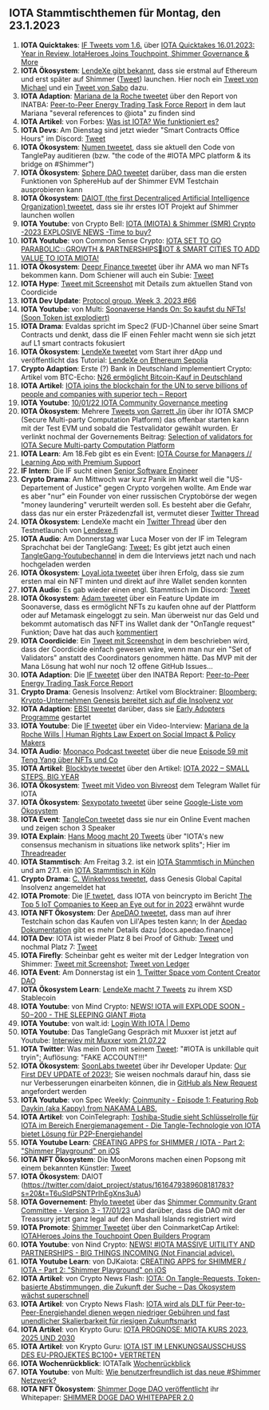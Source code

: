 ## IOTA Stammtischthemen für Montag, den 23.1.2023

1. **IOTA Quicktakes**: [IF Tweets vom 1.6.](https://twitter.com/iota/status/1614941534478106624?s=20&t=UzW0sIMG6UNucYdpZoTSUQ) über [IOTA Quicktakes 16.01.2023: Year in Review, IotaHeroes Joins Touchpoint, Shimmer Governance & More](https://www.youtube.com/watch?v=Zpz2YRnMvos)
2. **IOTA Ökosystem**: [LendeXe gibt bekannt](https://twitter.com/LendeXeFinance/status/1615124491277070336?s=20&t=lyMmyzm8CiOgU2YfadNGtQ), dass sie erstmal auf Ethereum und erst später auf Shimmer ([Tweet](https://twitter.com/MichaelLendeXe/status/1615275201008205825?s=20&t=lyMmyzm8CiOgU2YfadNGtQ)) launchen. Hier noch ein [Tweet von Michael](https://twitter.com/MichaelLendeXe/status/1615128289529454592?s=20&t=lyMmyzm8CiOgU2YfadNGtQ) und ein [Tweet von Sabo](https://twitter.com/Sabo_lendexe/status/1615126166708391938?s=20&t=lyMmyzm8CiOgU2YfadNGtQ) dazu.
3. **IOTA Adaption**: [Mariana de la Roche tweetet](https://twitter.com/Marianadlrw/status/1615109777201274883?s=20&t=lyMmyzm8CiOgU2YfadNGtQ) über den Report von INATBA: [Peer-to-Peer Energy Trading Task Force Report](https://inatba.org/reports/peer-to-peer-energy-trading-task-force-report/) in dem laut Mariana "several references to 
@iota" zu finden sind
4. **IOTA Artikel**: von Forbes: [Was ist IOTA? Wie funktioniert es?](https://www.forbes.com/advisor/de/geldanlage/krypto/was-ist-iota/)
5. **IOTA Devs**: Am Dienstag sind jetzt wieder "Smart Contracts Office Hours" im Discord: [Tweet](https://twitter.com/shimmernet/status/1615031130905772037?s=20&t=lyMmyzm8CiOgU2YfadNGtQ)
6. **IOTA Ökosystem**: [Numen tweetet](https://twitter.com/numencyber/status/1615270198415605760?s=20&t=lyMmyzm8CiOgU2YfadNGtQ), dass sie aktuell den Code von TanglePay auditieren (bzw. "the code of the #IOTA MPC platform & its bridge on #Shimmer")
7. **IOTA Ökosystem**: [Sphere DAO tweetet](https://twitter.com/Sphere_Hub_io/status/1615113837619056640?s=20&t=lyMmyzm8CiOgU2YfadNGtQ) darüber, dass man die ersten Funktionen von SphereHub auf der Shimmer EVM Testchain ausprobieren kann
8. **IOTA Ökosystem**: [DAIOT (the first Decentraliced Artificial Intelligence Organization) tweetet](https://twitter.com/daiot_project/status/1615071970932183040?s=20&t=lyMmyzm8CiOgU2YfadNGtQ), dass sie ihr erstes IOT Projekt auf Shimmer launchen wollen
9. **IOTA Youtube**: von Crypto Bell: [IOTA (MIOTA) & Shimmer (SMR) Crypto -2023 EXPLOSIVE NEWS -Time to buy?](https://www.youtube.com/watch?v=RY1sfIxkpf0)
10. **IOTA Youtube**: von Common Sense Crypto: [IOTA SET TO GO PARABOLIC💥GROWTH & PARTNERSHIPS🚨IOT & SMART CITIES TO ADD VALUE TO IOTA MIOTA!](https://www.youtube.com/watch?v=uqK6RGCB7x8)
11. **IOTA Ökosystem**: [Deepr Finance tweetet](https://twitter.com/DeeprFinance/status/1615354475362881537?s=20&t=xjNDeMPCk8_SmjB8yuOcbw) über ihr AMA wo man NFTs bekommen kann. Dom Schiener will auch ein Subie: [Tweet](https://twitter.com/DomSchiener/status/1615362744877830145?s=20&t=xjNDeMPCk8_SmjB8yuOcbw)
12. **IOTA Hype**: [Tweet mit Screenshot](https://twitter.com/Vrom14286662/status/1615453605384921103?s=20&t=A2ljQUGiD4H6EQ097PzeuQ) mit Details zum aktuellen Stand von Coordicide
13. **IOTA Dev Update**: [Protocol group, Week 3, 2023 #66](https://github.com/iotaledger/research-updates/discussions/66)
14. **IOTA Youtube**: von Multi: [Soonaverse Hands On: So kaufst du NFTs! (Soon Token ist explodiert)](https://www.youtube.com/watch?v=mAiG3Vw3Zk8)
15. **IOTA Drama**: Evaldas spricht im Spec2 (FUD-)Channel über seine Smart Contracts und denkt, dass die IF einen Fehler macht wenn sie sich jetzt auf L1 smart contracts fokusiert
16. **IOTA Ökosystem**: [LendeXe tweetet](https://twitter.com/LendeXeFinance/status/1615372111199207425?s=20&t=A2ljQUGiD4H6EQ097PzeuQ) vom Start ihrer dApp und veröffentlicht das Tutorial: [LendeXe on Ethereum Sepolia](https://medium.com/@LendeXeFinance/lendexe-on-ethereum-sepolia-c5e4996b85fd)
17. **Crypto Adaption**: Erste (?) Bank in Deutschland implementiert Crypto: Artikel vom BTC-Echo: [N26 ermöglicht Bitcoin-Kauf in Deutschland](https://www.btc-echo.de/schlagzeilen/n26-krypto-neobank-ermoeglicht-bitcoin-kauf-in-deutschland-158167/)
18. **IOTA Artikel**: [IOTA joins the blockchain for the UN to serve billions of people and companies with superior tech – Report](https://www.crypto-news-flash.com/iota-joins-the-blockchain-for-the-un-to-serve-billions-of-people-and-companies-with-superior-tech-report/)
19. **IOTA Youtube**: [10/01/22 IOTA Community Governance meeting](https://www.youtube.com/watch?v=6PYkhE5Cpm0)
20. **IOTA Ökosystem**: Mehrere [Tweets von Garrett Jin](https://twitter.com/GarrettBullish/status/1615566340164825090?t=_NfgwNw6YF7i9T3edSAiqg&s=19) über ihr IOTA SMCP (Secure Multi-party Computation Platform) das offenbar starten kann mit der Test EVM und sobald die Testvalidator gewählt wurden. Er verlinkt nochmal der Governements Beitrag: [Selection of validators for IOTA Secure Multi-party Computation Platform](https://govern.iota.org/t/selection-of-validators-for-iota-secure-multi-party-computation-platform/1572/1)
21. **IOTA Learn**: Am 18.Feb gibt es ein Event: [IOTA Course for Managers // Learning App with Premium Support](https://www.eventbrite.de/e/iota-course-for-managers-learning-app-with-premium-support-tickets-458106467777)
22. **IF Intern**: Die IF sucht einen [Senior Software Engineer](https://iota-foundation.jobs.personio.com/job/967121?display=en)
23. **Crypto Drama**: Am Mittwoch war kurz Panik im Markt weil die "US-Departement of Justice" gegen Crypto vorgehen wollte. Am Ende war es aber "nur" ein Founder von einer russischen Cryptobörse der wegen "money laundering" verurteilt werden soll. Es besteht aber die Gefahr, dass das nur ein erster Präzedenzfall ist, vermutet dieser [Twitter Thread](https://twitter.com/scienceXBT/status/1615858495458254850?s=20&t=_GVIQT8FAbPpBX2HPYYFDw)
24. **IOTA Ökosystem**: LendeXe macht ein [Twitter Thread](https://twitter.com/LendeXeFinance/status/1615751075583098897?s=20&t=UzW0sIMG6UNucYdpZoTSUQ) über den Testnetlaunch von [Lendexe.fi](https://www.lendexe.fi/)
25. **IOTA Audio**: Am Donnerstag war Luca Moser von der IF im Telegram Sprachchat bei der TangleGang: [Tweet](https://twitter.com/GangTangleTalk/status/1615622015934668800?s=20&t=UzW0sIMG6UNucYdpZoTSUQ); Es gibt jetzt auch einen [TangleGang-Youtubechannel](https://www.youtube.com/@tangle_gang) in dem die Interviews jetzt nach und nach hochgeladen werden
26. **IOTA Ökosystem**: [Loyal.iota tweetet](https://twitter.com/loyal_web3/status/1615788933144526858?s=20&t=UzW0sIMG6UNucYdpZoTSUQ) über ihren Erfolg, dass sie zum ersten mal ein NFT minten und direkt auf ihre Wallet senden konnten
27. **IOTA Audio**: Es gab wieder einen engl. Stammtisch im Discord: [Tweet](https://twitter.com/Deep_Sea_Iotan/status/1615789909012267012?s=20&t=UzW0sIMG6UNucYdpZoTSUQ)
28. **IOTA Ökosystem**: [Adam tweetet](https://twitter.com/adam_unchained/status/1615808593571483648?s=20&t=UzW0sIMG6UNucYdpZoTSUQ) über ein Feature Update im Soonaverse, dass es ermöglicht NFTs zu kaufen ohne auf der Plattform oder auf Metamask eingeloggt zu sein. Man überweist nur das Geld und bekommt automatisch das NFT ins Wallet dank der "OnTangle request" Funktion; Dave hat das auch [kommentiert](https://twitter.com/DaveRL6/status/1615822965962330112?s=20&t=UzW0sIMG6UNucYdpZoTSUQ)
29. **IOTA Coordicide**: Ein [Tweet mit Screenshot](https://twitter.com/unseriouscandle/status/1615660390188195840?s=20&t=_GVIQT8FAbPpBX2HPYYFDw) in dem beschrieben wird, dass der Coordicide einfach gewesen wäre, wenn man nur ein "Set of Validators" anstatt des Coordinators genommen hätte. Das MVP mit der Mana Lösung hat wohl nur noch 12 offene GitHub Issues...
30. **IOTA Adaption**: Die [IF tweetet](https://twitter.com/iota/status/1615816302521716737?s=20&t=UzW0sIMG6UNucYdpZoTSUQ) über den INATBA Report: [Peer-to-Peer Energy Trading Task Force Report](https://inatba.org/reports/peer-to-peer-energy-trading-task-force-report/)
31. **Crypto Drama**: Genesis Insolvenz: Artikel vom Blocktrainer: [Bloomberg: Krypto-Unternehmen Genesis bereitet sich auf die Insolvenz vor](https://www.blocktrainer.de/genesis-bereitet-sich-auf-die-insolvenz-vor/)
32. **IOTA Adaption**: [EBSI tweetet](https://twitter.com/EU_EBSI/status/1616012913998716928?s=20&t=UzW0sIMG6UNucYdpZoTSUQ) darüber, dass sie [Early Adopters Programme](https://ec.europa.eu/digital-building-blocks/wikis/display/EBSI/Early+Adopters/?pk_source=twitter&pk_medium=social_media_organic&pk_campaign=JRC_Study) gestartet
33. **IOTA Youtube**: Die [IF tweetet](https://twitter.com/iota/status/1616027695816605697?s=20&t=269rsvORaa2YT1y2_aVKBQ) über ein Video-Interview: [Mariana de la Roche Wills | Human Rights Law Expert on Social Impact & Policy Makers](https://www.youtube.com/watch?v=mJkrVCx2f-o)
34. **IOTA Audio**: [Moonaco Podcast tweetet](https://twitter.com/MoonacoPodcast/status/1616027081032466433?s=20&t=vRJaFTnUe6k7nzDIN1xbZA) über die neue [Episode 59 mit Teng Yang über NFTs und Co](https://open.spotify.com/episode/3BNV9hMy7usw8DItPcYO3Q?si=BNxAq4kESD-I6qZvK6_xKA&nd=1) 
35. **IOTA Artikel**: [Blockbyte tweetet](https://twitter.com/blockbytescom/status/1616069229136211969?s=20&t=UzW0sIMG6UNucYdpZoTSUQ) über den Artikel: [IOTA 2022 – SMALL STEPS, BIG YEAR](https://blockbytes.com/2023/01/18/iota-2022-small-steps-big-year/)
36. **IOTA Ökosystem**: [Tweet mit Video von Bivreost](https://twitter.com/bivreost/status/1616092254954717184?s=20&t=UzW0sIMG6UNucYdpZoTSUQ) dem Telegram Wallet für IOTA
37. **IOTA Ökosystem**: [Sexypotato tweetet](https://twitter.com/sexypotato_P/status/1483888170601222144?s=20&t=UzW0sIMG6UNucYdpZoTSUQ) über seine [Google-Liste vom Ökosystem](https://docs.google.com/spreadsheets/d/16xbRbo5lF9fUSY5kaB38lN-5lB7vlaiKhHGMSitqW8A/edit#gid=0)
38. **IOTA Event**: [TangleCon tweetet](https://twitter.com/TangleCon/status/1616099918833221633?s=20&t=UzW0sIMG6UNucYdpZoTSUQ) dass sie nur ein Online Event machen und zeigen schon 3 Speaker
39. **IOTA Explain**: [Hans Moog macht 20 Tweets](https://twitter.com/hus_qy/status/1616232962697084934?s=20&t=CDGzkMY2RF-ZdArbBAiCqQ) über "IOTA's new consensus mechanism in situations like network splits"; Hier im [Threadreader](https://t.co/ryBeUX3dVZ)
40. **IOTA Stammtisch**: Am Freitag 3.2. ist ein [IOTA Stammtisch in München](https://www.meetup.com/de-DE/iota-muc/events/rjcftsyfcdbfb/) und am 27.1. ein [IOTA Stammtisch in Köln](https://www.meetup.com/de-DE/the-future-of-web3-iota-stammtisch-koln/events/290274840/)
41. **Crypto Drama**: [C. Winkelvoss tweetet](https://twitter.com/cameron/status/1616298056097624064?s=20&t=CDGzkMY2RF-ZdArbBAiCqQ), dass Genesis Global Capital Insolvenz angemeldet hat
42. **IOTA Promote**: Die [IF twetet](https://twitter.com/iota/status/1616088090338070531?s=20&t=CDGzkMY2RF-ZdArbBAiCqQ), dass IOTA von beincrypto im Bericht [The Top 5 IoT Companies to Keep an Eye out for in 2023](https://beincrypto.com/top-5-iot-companies-for-2023/) erwähnt wurde
43. **IOTA NFT Ökosystem**: Der [ApeDAO tweetet](https://twitter.com/iotapes/status/1616089512689668098?s=20&t=CDGzkMY2RF-ZdArbBAiCqQ), dass man auf ihrer Testchain schon das Kaufen von Lil'Apes testen kann; In der [Apedao Dokumentation](https://docs.apedao.finance/ape-nfts/liquid-apes-and-ape-split) gibt es mehr Details dazu  [docs.apedao.finance]
44. **IOTA Dev**: IOTA ist wieder Platz 8 bei Proof of Github: [Tweet](https://twitter.com/ProofofGitHub/status/1616344805860073472?s=20&t=CDGzkMY2RF-ZdArbBAiCqQ) und nochmal Platz 7: [Tweet](https://twitter.com/ProofofGitHub/status/1616707200067452929?s=20&t=T6uSldPSNTPrIhEgXns3uA)
45. **IOTA Firefly**: Scheinbar geht es weiter mit der Ledger Integration von Shimmer: [Tweet mit Screenshot](https://twitter.com/unseriouscandle/status/1616094774905434116?s=20&t=CDGzkMY2RF-ZdArbBAiCqQ); [Tweet von Ledger](https://twitter.com/Ledger_Support/status/1616035925573648386?s=20&t=CDGzkMY2RF-ZdArbBAiCqQ)
46. **IOTA Event**: Am Donnerstag ist ein [1. Twitter Space vom Content Creator DAO](https://twitter.com/IOTAcontentDAO/status/1616054003875332100?s=20&t=CDGzkMY2RF-ZdArbBAiCqQ)
47. **IOTA Ökosystem Learn**: [LendeXe macht 7 Tweets](https://twitter.com/LendeXeFinance/status/1616370605850238976?s=20&t=CDGzkMY2RF-ZdArbBAiCqQ) zu ihrem XSD Stablecoin
48. **IOTA Youtube**: von Mind Crypto: [NEWS! IOTA will EXPLODE SOON - $50-$200 - THE SLEEPING GIANT #iota](https://www.youtube.com/watch?v=sWtcG7laFJ8&feature=youtu.be)
49. **IOTA Youtube**: von walt.id: [Login With IOTA | Demo](https://www.youtube.com/watch?v=samp2o65nX8)
50. **IOTA Youtube**: Das TangleGang Gespräch mit Muxxer ist jetzt auf Youtube: [Interwiev mit Muxxer vom 21.07.22](https://youtu.be/nu_rIyojT48)
51. **IOTA Twitter**: Was mein Dom mit seinem [Tweet](https://twitter.com/NotDomSchiener/status/1616372467169206273?s=20&t=Fv9zavV_p_-_fg4nOjY0Jw): "#IOTA is unkillable quit tryin"; Auflösung: "FAKE ACCOUNT!!!"
52. **IOTA Ökosystem**: [SoonLabs tweetet](https://twitter.com/soon_labs/status/1616692630297141250?s=20&t=Fv9zavV_p_-_fg4nOjY0Jw) über ihr Developer Update: [Our First DEV UPDATE of 2023!](https://soonlabs.medium.com/our-first-dev-update-of-2023-4572667fd3aa); Sie weisen nochmals darauf hin, dass sie nur Verbesserungen einarbeiten können, die in [GitHub als New Request](https://github.com/soonaverse/soonaverse-dao/issues) angefordert werden
53. **IOTA Youtube**: von Spec Weekly: [Coinmunity - Episode 1: Featuring Rob Daykin (aka Kappy) from NAKAMA LABS.](https://youtu.be/TRRTo2Kd4O8)
54. **IOTA Artikel**: von CoinTelegraph: [Toshiba-Studie sieht Schlüsselrolle für IOTA im Bereich Energiemanagement - Die Tangle-Technologie von IOTA bietet Lösung für P2P-Energiehandel](https://de.cointelegraph.com/news/toshibas-study-sees-key-role-for-iota-in-the-field-of-energy-management)
55. **IOTA Youtube Learn**: [CREATING APPS for SHIMMER / IOTA - Part 2: "Shimmer Playground" on iOS](https://youtu.be/uMP1hsjd_xg)
56. **IOTA NFT Ökosystem**: Die MoonMorons machen einen Popsong mit einem bekannten Künstler: [Tweet](https://twitter.com/MoonMorons/status/1616483688438730753?s=20&t=T6uSldPSNTPrIhEgXns3uA)
57. **IOTA Ökosystem**: DAIOT (https://twitter.com/daiot_project/status/1616479389608181783?s=20&t=T6uSldPSNTPrIhEgXns3uA)
58. **IOTA Governement**: [Phylo tweetet](https://twitter.com/PhyloIota/status/1616057977244643330?s=20&t=Fv9zavV_p_-_fg4nOjY0Jw) über das [Shimmer Community Grant Committee - Version 3 - 17/01/23](https://govern.iota.org/t/shimmer-community-treasury-grant-committee-version-3/1575) und darüber, dass die DAO mit der Treassury jetzt ganz legal auf den Mashall Islands registriert wird
59. **IOTA Promote**: [Shimmer Tweetet](https://twitter.com/shimmernet/status/1616752474915840002?s=20&t=Fv9zavV_p_-_fg4nOjY0Jw) über den CoinmarketCap Artikel: [IOTAHeroes Joins the Touchpoint Open Builders Program](https://coinmarketcap.com/community/articles/63bec870eeeed457cd8aa906)
60. **IOTA Youtube**: von Nind Crypto: [NEWS! #IOTA MASSIVE UITILITY AND PARTNERSHIPS - BIG THINGS INCOMING (Not Financial advice).](https://www.youtube.com/watch?v=VyhItlROAVY)
61. **IOTA Youtube Learn**: von DJKaiota: [CREATING APPS for SHIMMER / IOTA - Part 2: "Shimmer Playground" on iOS](https://www.youtube.com/watch?v=uMP1hsjd_xg)
62. **IOTA Artikel**: von Crypto News Flash: [IOTA: On Tangle-Requests, Token-basierte Abstimmungen, die Zukunft der Suche – Das Ökosystem wächst superschnell](https://www.crypto-news-flash.com/de/iota-das-erste-entwickler-update-des-jahres-demonstriert-oekosystem-waechst-rasant/?feed_id=12468&_unique_id=63cc438d0c561)
63. **IOTA Artikel**: von Crypto News Flash: [IOTA wird als DLT für Peer-to-Peer-Energiehandel dienen wegen niedriger Gebühren und fast unendlicher Skalierbarkeit für riesigen Zukunftsmarkt](https://www.crypto-news-flash.com/de/iotas-digital-ledger-technologie-soll-dank-geringer-kosten-und-hoher-skalierbarkeit-dem-energiehandel-zugute-kommen/)
64. **IOTA Artikel**: von Krypto Guru: [IOTA PROGNOSE: MIOTA KURS 2023, 2025 UND 2030](https://krypto-guru.de/news/iota-prognose/)
65. **IOTA Artikel**: von Krypto Guru: [IOTA IST IM LENKUNGSAUSSCHUSS DES EU-PROJEKTES BC100+ VERTRETEN](https://krypto-guru.de/news/iota-eu-projekt-bc100/)
66. **IOTA Wochenrückblick**: IOTATalk [Wochenrückblick](https://www.iota-talk.com/index.php?article/256-wochenr%C3%BCckblick-vom-15-bis-21-januar-2023/)
67. **IOTA Youtube**: von Multi: [Wie benutzerfreundlich ist das neue #Shimmer Netzwerk?](https://www.youtube.com/watch?v=2Y3z9ki0Wt0)
68. **IOTA NFT Ökosystem**: [Shimmer Doge DAO veröffentlicht](https://twitter.com/shimmerdogedao/status/1617204069193375746?s=20&t=Bd-ySAXGPTAHynr1hMIATw) ihr Whitepaper: [SHIMMER DOGE DAO WHITEPAPER 2.0](https://drive.google.com/file/d/1zyolmnlkurjUORjgjJ4C-EpVTN_0z7ti/view)

